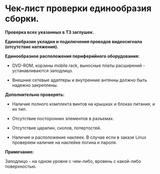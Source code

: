 **Чек-лист проверки единообразия сборки.**
=

**Проверка всех указанных в ТЗ заглушек.**

**Единообразие укладки и подключения проводов видеосигнала (отсутствие натяжения).**

**Единообразное расположения периферийного оборудования:**

+ DVD-ROM, корзины mobile rack, выносные платы расширений - устанавливаются заподлицо.

+ Внешние сетевые адаптеры и внутренние антенны должно быть надежно закреплены.

**Дополнительно проверять:**

+ Наличие полного комплекта винтов на крышках и блоках питания, и их тип.

+ Отсутствие посторонних элементов в разъемах.

+ Отсутствие царапин, сколов, потертостей.

+ Наличие и расположение наклеек. В случае если в заказе Linux проверяем наличие на наклейке логина и пароля.

**Примечание:**

Заподлицо - на одном уровне с  чем-либо, вровень с какой-либо поверхностью.

